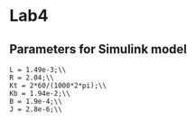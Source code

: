# Lab4

## Parameters for Simulink model
```
L = 1.49e-3;\\
R = 2.04;\\
Kt = 2*60/(1000*2*pi);\\
Kb = 1.94e-2;\\
B = 1.9e-4;\\
J = 2.8e-6;\\
```